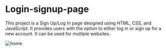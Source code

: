 # Login-signup-page
This project is a Sign Up/Log In page designed using HTML, CSS, and JavaScript. It provides users with the option to either log in or sign up for a new account. It can be used for multiple websites.

![home](https://github.com/yousraouahid/Login-signup-page/assets/116839478/b8df9096-5448-43f4-bd56-78ead122b4bd)
